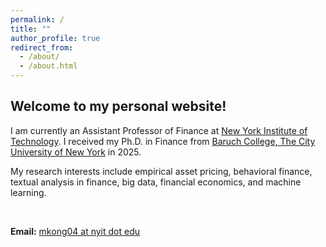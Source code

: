 ```yaml
---
permalink: /
title: ""
author_profile: true
redirect_from: 
  - /about/
  - /about.html
---
```


<h2>Welcome to my personal website!</h2>

I am currently an Assistant Professor of Finance at [New York Institute of Technology](https://www.nyit.edu/academics/management/). I received my Ph.D. in Finance from [Baruch College, The City University of New York](https://www.baruch.cuny.edu/) in 2025.

My research interests include empirical asset pricing, behavioral finance, textual analysis in finance, big data, financial economics, and machine learning.


<p>&nbsp;</p>

**Email:** [mkong04 at nyit dot edu](mkong04@nyit.edu)
